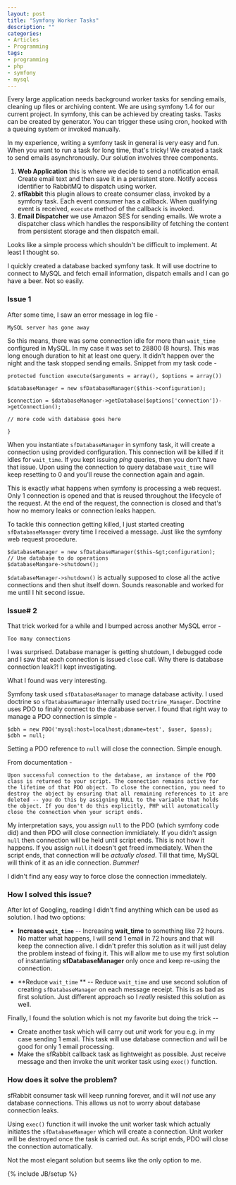 ```yaml
---
layout: post
title: "Symfony Worker Tasks"
description: ""
categories:
- Articles
- Programming
tags: 
- programming 
- php 
- symfony
- mysql
---
```

Every large application needs background worker tasks for sending emails, cleaning up files or archiving content. We are using symfony 1.4 for our current project. In symfony, this can be achieved by creating tasks. Tasks can be created by generator. You can  trigger these using cron, hooked with a queuing system or invoked manually. 

In my experience, writing a symfony task in general is very easy and fun. When you want to run a task for long time, that's tricky! We created a task to send emails asynchronously. Our solution involves three components.

1. **Web Application** this is where we decide to send a notification email. Create email text and then save it in a persistent store. Notify access identifier to RabbitMQ to dispatch using worker.
2. **sfRabbit** this plugin allows to create consumer class, invoked by a symfony task. Each event consumer has a callback. When qualifying event is received, `execute` method of the callback is invoked.
3. **Email Dispatcher** we use Amazon SES for sending emails. We wrote a dispatcher class which handles the responsibility of fetching the content from persistent storage and then dispatch email.

Looks like a simple process which shouldn't be difficult to implement. At least I thought so.

I quickly created a database backed symfony task. It will use doctrine to connect to MySQL and fetch email information, dispatch emails and I can go have a beer. Not so easily.


### Issue 1

After some time, I saw an error message in log file -

    MySQL server has gone away
    
So this means, there was some connection idle for more than `wait_time` configured in MySQL. In my case it was set to 28800 (8 hours). This was long enough duration to hit at least one query. It didn't happen over the night and the task stopped sending emails. Snippet from my task code -

    
    protected function execute($arguments = array(), $options = array())

    $databaseManager = new sfDatabaseManager($this->configuration);

    $connection = $databaseManager->getDatabase($options['connection'])->getConnection();

    // more code with database goes here

    }

When you instantiate `sfDatabaseManager` in symfony task, it will create a connection using provided configuration. This connection will be killed if it idles for `wait_time`. If you kept issuing _ping_ queries, then you don't have that issue. Upon using the connection to query database `wait_time` will keep resetting to 0 and you'll reuse the connection again and again.

This is exactly what happens when symfony is processing a web request. Only 1 connection is opened and that is reused throughout the lifecycle of the request. At the end of the request, the connection is closed and that's how no memory leaks or connection leaks happen.

To tackle this connection getting killed, I just started creating `sfDatabaseManager` every time I received a message. Just like the symfony web request procedure.

    $databaseManager = new sfDatabaseManager($this-&gt;configuration);
    // Use database to do operations
    $databaseMangare->shutdown();

`$databaseManager->shutdown()` is actually supposed to close all the active connections and then shut itself down. Sounds reasonable and worked for me until I hit second issue.

### Issue# 2

That trick worked for a while and I bumped across another MySQL error -

    Too many connections

I was surprised. Database manager is getting shutdown, I debugged code and I saw that each connection is issued `close` call. Why there is database connection leak?! I kept investigating.

What I found was very interesting.

Symfony task used `sfDatabaseManager` to manage database activity. I used doctrine so `sfDatabaseManager` internally used `Doctrine_Manager`. Doctrine uses PDO to finally connect to the database server. I found that right way to manage a PDO connection is simple -

    $dbh = new PDO('mysql:host=localhost;dbname=test', $user, $pass);
    $dbh = null;

Setting a PDO reference to `null` will close the connection. Simple enough.

From documentation -

    Upon successful connection to the database, an instance of the PDO class is returned to your script. The connection remains active for the lifetime of that PDO object. To close the connection, you need to destroy the object by ensuring that all remaining references to it are deleted -- you do this by assigning NULL to the variable that holds the object. If you don't do this explicitly, PHP will automatically close the connection when your script ends.

My interpretation says, you assign `null` to the PDO (which symfony code did) and then PDO will close connection immidiately. If you didn't assign `null` then connection will be held until script ends. This is not how it happens. If you assign `null` it doesn't get freed immediately. When the script ends, that connection will be _actually closed_. Till that time, MySQL will think of it as an idle connection. _Bummer!_

I didn't find any easy way to force close the connection immediately.

### How I solved this issue?

After lot of Googling, reading I didn't find anything which can be used as solution. I had two options:

* **Increase `wait_time`** -- Increasing **wait_time** to something like 72 hours. No matter what happens, I will send 1 email in 72 hours and that will keep the connection alive. I didn't prefer this solution as it will just delay the problem instead of fixing it. This will allow me to use my first solution of instantiating **sfDatabaseManager** only once and keep re-using the connection.

* **Reduce `wait_time` ** -- Reduce `wait_time` and use second solution of creating `sfDatabaseManager` on each message receipt. This is as bad as first solution. Just different approach so I _really_ resisted this solution as well.
	
Finally, I found the solution which is not my favorite but doing the trick --

* Create another task which will carry out _unit_ work for you e.g. in my case sending 1 email. This task will use database connection and will be good for only 1 email processing.
* Make the sfRabbit callback task as lightweight as possible. Just receive message and then invoke the unit worker task using `exec()` function.

### How does it solve the problem?

sfRabbit consumer task will keep running forever, and it will _not_ use any database connections. This allows us not to worry about database connection leaks.

Using `exec()` function it will invoke the unit worker task which actually initiates the `sfDatabaseManager` which will create a connection. Unit worker will be destroyed once the task is carried out. As script ends, PDO will close the connection automatically.

Not the most elegant solution but seems like the only option to me.

{% include JB/setup %}
